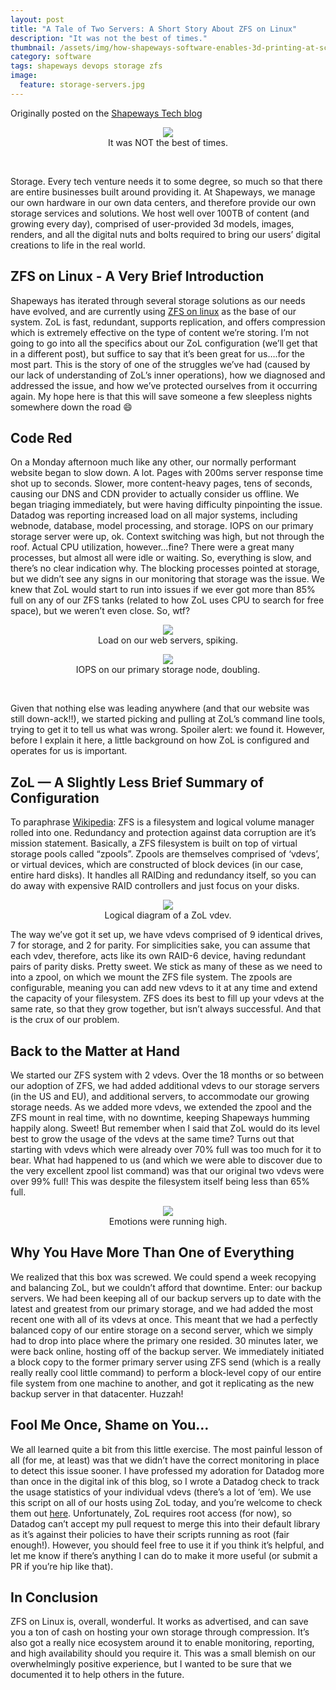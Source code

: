 ```yaml
---
layout: post
title: "A Tale of Two Servers: A Short Story About ZFS on Linux"
description: "It was not the best of times."
thumbnail: /assets/img/how-shapeways-software-enables-3d-printing-at-scale/neutronium.png
category: software
tags: shapeways devops storage zfs
image:
  feature: storage-servers.jpg
---
```

Originally posted on the [Shapeways Tech blog](https://medium.com/shapeways-tech/a-tale-of-two-servers-a-short-story-about-zfs-on-linux-be43f6e3a11e)
<br>
<figure>
  <center>
      <img src="/assets/img/two-servers/two-servers.jpeg" />
      <figcaption>It was NOT the best of times.</figcaption>
  </center>
</figure>
<br>

Storage. Every tech venture needs it to some degree, so much so that there are entire businesses built around providing it. At Shapeways, we manage our own hardware in our own data centers, and therefore provide our own storage services and solutions. We host well over 100TB of content (and growing every day), comprised of user-provided 3d models, images, renders, and all the digital nuts and bolts required to bring our users’ digital creations to life in the real world.

## ZFS on Linux - A Very Brief Introduction
Shapeways has iterated through several storage solutions as our needs have evolved, and are currently using [ZFS on linux](http://zfsonlinux.org/) as the base of our system. ZoL is fast, redundant, supports replication, and offers compression which is extremely effective on the type of content we’re storing. I’m not going to go into all the specifics about our ZoL configuration (we’ll get that in a different post), but suffice to say that it’s been great for us….for the most part. This is the story of one of the struggles we’ve had (caused by our lack of understanding of ZoL’s inner operations), how we diagnosed and addressed the issue, and how we’ve protected ourselves from it occurring again. My hope here is that this will save someone a few sleepless nights somewhere down the road :smile:

## Code Red
On a Monday afternoon much like any other, our normally performant website began to slow down. A lot. Pages with 200ms server response time shot up to seconds. Slower, more content-heavy pages, tens of seconds, causing our DNS and CDN provider to actually consider us offline. We began triaging immediately, but were having difficulty pinpointing the issue. Datadog was reporting increased load on all major systems, including webnode, database, model processing, and storage. IOPS on our primary storage server were up, ok. Context switching was high, but not through the roof. Actual CPU utilization, however…fine? There were a great many processes, but almost all were idle or waiting. So, everything is slow, and there’s no clear indication why. The blocking processes pointed at storage, but we didn’t see any signs in our monitoring that storage was the issue. We knew that ZoL would start to run into issues if we ever got more than 85% full on any of our ZFS tanks (related to how ZoL uses CPU to search for free space), but we weren’t even close. So, wtf?

<figure>
  <center>
      <img src="/assets/img/two-servers/cpu-load-bad.png" />
      <figcaption>Load on our web servers, spiking.</figcaption>
  </center>
</figure>
<figure>
  <center>
      <img src="/assets/img/two-servers/iops-really-bad.png" />
      <figcaption>IOPS on our primary storage node, doubling.</figcaption>
  </center>
</figure>
<br>

Given that nothing else was leading anywhere (and that our website was still down-ack!!), we started picking and pulling at ZoL’s command line tools, trying to get it to tell us what was wrong. Spoiler alert: we found it. However, before I explain it here, a little background on how ZoL is configured and operates for us is important.

## ZoL — A Slightly Less Brief Summary of Configuration
To paraphrase [Wikipedia](https://en.wikipedia.org/wiki/ZFS): ZFS is a filesystem and logical volume manager rolled into one. Redundancy and protection against data corruption are it’s mission statement. Basically, a ZFS filesystem is built on top of virtual storage pools called “zpools”. Zpools are themselves comprised of ‘vdevs’, or virtual devices, which are constructed of block devices (in our case, entire hard disks). It handles all RAIDing and redundancy itself, so you can do away with expensive RAID controllers and just focus on your disks.

<figure>
  <center>
      <img src="/assets/img/two-servers/vdev.png" />
      <figcaption>Logical diagram of a ZoL vdev.</figcaption>
  </center>
</figure>

The way we’ve got it set up, we have vdevs comprised of 9 identical drives, 7 for storage, and 2 for parity. For simplicities sake, you can assume that each vdev, therefore, acts like its own RAID-6 device, having redundant pairs of parity disks. Pretty sweet. We stick as many of these as we need to into a zpool, on which we mount the ZFS file system. The zpools are configurable, meaning you can add new vdevs to it at any time and extend the capacity of your filesystem. ZFS does its best to fill up your vdevs at the same rate, so that they grow together, but isn’t always successful. And that is the crux of our problem.

## Back to the Matter at Hand
We started our ZFS system with 2 vdevs. Over the 18 months or so between our adoption of ZFS, we had added additional vdevs to our storage servers (in the US and EU), and additional servers, to accommodate our growing storage needs. As we added more vdevs, we extended the zpool and the ZFS mount in real time, with no downtime, keeping Shapeways humming happily along. Sweet! But remember when I said that ZoL would do its level best to grow the usage of the vdevs at the same time? Turns out that starting with vdevs which were already over 70% full was too much for it to bear. What had happened to us (and which we were able to discover due to the very excellent zpool list command) was that our original two vdevs were over 99% full! This was despite the filesystem itself being less than 65% full.

<figure>
  <center>
      <img src="/assets/img/two-servers/emotional.gif" />
      <figcaption>Emotions were running high.</figcaption>
  </center>
</figure>

## Why You Have More Than One of Everything
We realized that this box was screwed. We could spend a week recopying and balancing ZoL, but we couldn’t afford that downtime. Enter: our backup servers. We had been keeping all of our backup servers up to date with the latest and greatest from our primary storage, and we had added the most recent one with all of its vdevs at once. This meant that we had a perfectly balanced copy of our entire storage on a second server, which we simply had to drop into place where the primary one resided. 30 minutes later, we were back online, hosting off of the backup server. We immediately initiated a block copy to the former primary server using ZFS send (which is a really really really cool little command) to perform a block-level copy of our entire file system from one machine to another, and got it replicating as the new backup server in that datacenter. Huzzah!

## Fool Me Once, Shame on You…
We all learned quite a bit from this little exercise. The most painful lesson of all (for me, at least) was that we didn’t have the correct monitoring in place to detect this issue sooner. I have professed my adoration for Datadog more than once in the digital ink of this blog, so I wrote a Datadog check to track the usage statistics of your individual vdevs (there’s a lot of ‘em). We use this script on all of our hosts using ZoL today, and you’re welcome to check them out [here](https://github.com/mboylevt/dd-agent/blob/master/checks.d/zfs.py). Unfortunately, ZoL requires root access (for now), so Datadog can’t accept my pull request to merge this into their default library as it’s against their policies to have their scripts running as root (fair enough!). However, you should feel free to use it if you think it’s helpful, and let me know if there’s anything I can do to make it more useful (or submit a PR if you’re hip like that).

## In Conclusion
ZFS on Linux is, overall, wonderful. It works as advertised, and can save you a ton of cash on hosting your own storage through compression. It’s also got a really nice ecosystem around it to enable monitoring, reporting, and high availability should you require it. This was a small blemish on our overwhelmingly positive experience, but I wanted to be sure that we documented it to help others in the future.